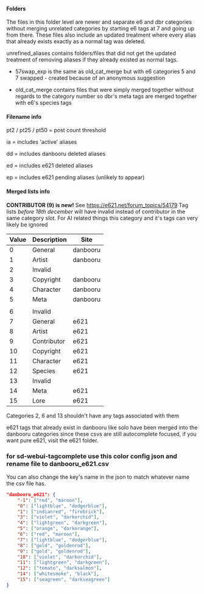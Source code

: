 #### Folders

The files in this folder level are newer and separate e6 and dbr categories without merging unrelated categories by starting e6 tags at 7 and going up from there. These files also include an updated treatment where every alias that already exists exactly as a normal tag was deleted.

unrefined_aliases contains folders/files that did not get the updated treatment of removing aliases if they already existed as normal tags.

- 57swap_exp is the same as old_cat_merge but with e6 categories 5 and 7 swapped - created because of an anonymous suggestion

- old_cat_merge contains files that were simply merged together without regards to the category number so dbr's meta tags are merged together with e6's species tags

#### Filename info

pt2 / pt25 / pt50 = post count threshold

ia = includes 'active' aliases

dd = includes danbooru deleted aliases

ed = includes e621 deleted aliases

ep = includes e621 pending aliases (unlikely to appear)

#### Merged lists info

**CONTRIBUTOR (9) is new!** See <https://e621.net/forum_topics/54179>
Tag lists *before 18th december* will have invalid instead of contributor in the same category slot. For AI related things this category and it's tags can very likely be ignored

| Value | Description | Site |
|-------|-------------|------|
|0     | General     | danbooru |
|1     | Artist      | danbooru |
|2     | Invalid     |  |
|3     | Copyright   | danbooru |
|4     | Character   | danbooru |
|5     | Meta        | danbooru |
|       |             |          |
|6     | Invalid     |  |
|7     | General     | e621 |
|8     | Artist      | e621 |
|9     | Contributor | e621 |
|10     | Copyright   | e621 |
|11     | Character   | e621 |
|12     | Species     | e621 |
|13     | Invalid     |  |
|14     | Meta        | e621 |
|15     | Lore        | e621 |

Categories 2, 6 and 13 shouldn't have any tags associated with them

e621 tags that already exist in danbooru like solo have been merged into the danbooru categories since these csvs are still autocomplete focused, if you want pure e621, visit the e621 folder.

### for sd-webui-tagcomplete use this color config json and rename file to danbooru_e621.csv

You can also change the key's name in the json to match whatever name the csv file has.

```json
"danbooru_e621": {
    "-1": ["red", "maroon"],
    "0": ["lightblue", "dodgerblue"],
    "1": ["indianred", "firebrick"],
    "3": ["violet", "darkorchid"],
    "4": ["lightgreen", "darkgreen"],
    "5": ["orange", "darkorange"],
    "6": ["red", "maroon"],
    "7": ["lightblue", "dodgerblue"],
    "8": ["gold", "goldenrod"],
    "9": ["gold", "goldenrod"],
    "10": ["violet", "darkorchid"],
    "11": ["lightgreen", "darkgreen"],
    "12": ["tomato", "darksalmon"],
    "14": ["whitesmoke", "black"],
    "15": ["seagreen", "darkseagreen"]
}
```
